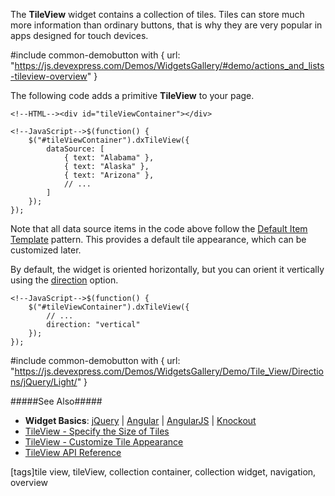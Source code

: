 The **TileView** widget contains a collection of tiles. Tiles can store much more information than ordinary buttons, that is why they are very popular in apps designed for touch devices.

#include common-demobutton with {
    url: "https://js.devexpress.com/Demos/WidgetsGallery/#demo/actions_and_lists-tileview-overview"
}

The following code adds a primitive **TileView** to your page.

    <!--HTML--><div id="tileViewContainer"></div>

    <!--JavaScript-->$(function() {
        $("#tileViewContainer").dxTileView({
            dataSource: [
                { text: "Alabama" },
                { text: "Alaska" },
                { text: "Arizona" },
                // ...
            ]
        });
    });

Note that all data source items in the code above follow the [Default Item Template](/api-reference/10%20UI%20Widgets/dxTileView/5%20Default%20Item%20Template '/Documentation/ApiReference/UI_Widgets/dxTileView/Default_Item_Template/') pattern. This provides a default tile appearance, which can be customized later. 

By default, the widget is oriented horizontally, but you can orient it vertically using the [direction](/api-reference/10%20UI%20Widgets/dxTileView/1%20Configuration/direction.md '/Documentation/ApiReference/UI_Widgets/dxTileView/Configuration/#direction') option. 

    <!--JavaScript-->$(function() {
        $("#tileViewContainer").dxTileView({
            // ...
            direction: "vertical"
        });
    });

#include common-demobutton with {
    url: "https://js.devexpress.com/Demos/WidgetsGallery/Demo/Tile_View/Directions/jQuery/Light/"
}

#####See Also#####
- **Widget Basics**: [jQuery](/concepts/00%20Getting%20Started/10%20Widget%20Basics%20-%20jQuery '/Documentation/Guide/Getting_Started/Widget_Basics_-_jQuery/') | [Angular](/concepts/00%20Getting%20Started/15%20Widget%20Basics%20-%20Angular '/Documentation/Guide/Getting_Started/Widget_Basics_-_Angular/') | [AngularJS](/concepts/00%20Getting%20Started/20%20Widget%20Basics%20-%20AngularJS '/Documentation/Guide/Getting_Started/Widget_Basics_-_AngularJS/') | [Knockout](/concepts/00%20Getting%20Started/25%20Widget%20Basics%20-%20Knockout '/Documentation/Guide/Getting_Started/Widget_Basics_-_Knockout/')
- [TileView - Specify the Size of Tiles](/concepts/05%20Widgets/TileView/03%20Specify%20the%20Size%20of%20Tiles.md '/Documentation/Guide/Widgets/TileView/Specify_the_Size_of_Tiles')
- [TileView - Customize Tile Appearance](/concepts/05%20Widgets/TileView/05%20Customize%20Tile%20Appearance.md '/Documentation/Guide/Widgets/TileView/Customize_Tile_Appearance')
- [TileView API Reference](/api-reference/10%20UI%20Widgets/dxTileView '/Documentation/ApiReference/UI_Widgets/dxTileView/')

[tags]tile view, tileView, collection container, collection widget, navigation, overview